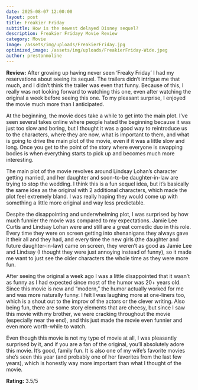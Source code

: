 ```yaml
---
date: 2025-08-07 12:00:00
layout: post
title: Freakier Friday
subtitle: How is the newest delayed Disney sequel?
description: Freakier Fridayy Movie Review
category: Movie
image: /assets/img/uploads/FreakierFriday.jpg
optimized_image: /assets/img/uploads/FreakierFriday-Wide.jpeg
author: prestonmoline
---
```


**Review:**
After growing up having never seen ‘Freaky Friday’ I had my reservations about seeing its sequel. The trailers didn’t intrigue me that much, and I didn’t think the trailer was even that funny. Because of this, I really was not looking forward to watching this one, even after watching the original a week before seeing this one. To my pleasant surprise, I enjoyed the movie much more than I anticipated.

At the beginning, the movie does take a while to get into the main plot. I’ve seen several takes online where people hated the beginning because it was just too slow and boring, but I thought it was a good way to reintroduce us to the characters, where they are now, what is important to them, and what is going to drive the main plot of the movie, even if it was a little slow and long. Once you get to the point of the story where everyone is swapping bodies is when everything starts to pick up and becomes much more interesting.

The main plot of the movie revolves around Lindsay Lohan’s character getting married, and her daughter and soon-to-be daughter-in-law are trying to stop the wedding. I think this is a fun sequel idea, but it’s basically the same idea as the original with 2 additional characters, which made the plot feel extremely bland. I was really hoping they would come up with something a little more original and way less predictable. 

Despite the disappointing and underwhelming plot, I was surprised by how much funnier the movie was compared to my expectations. Jamie Lee Curtis and Lindsay Lohan were and still are a great comedic duo in this role. Every time they were on screen getting into shenanigans they always gave it their all and they had, and every time the new girls (the daughter and future daughter-in-law) came on screen, they weren’t as good as Jamie Lee and Lindsay (I thought they were just annoying instead of funny), so it made me want to just see the older characters the whole time as they were more fun. 

After seeing the original a week ago I was a little disappointed that it wasn’t as funny as I had expected since most of the humor was 20+ years old. Since this movie is new and “modern,” the humor actually worked for me and was more naturally funny. I felt I was laughing more at one-liners too, which is a shout out to the improv of the actors or the clever writing. Also being fun, there are some story elements that are cheesy, but since I saw this movie with my brother, we were cracking throughout the movie (especially near the end), and this just made the movie even funnier and even more worth-while to watch.

Even though this movie is not my type of movie at all, I was pleasantly surprised by it, and if you are a fan of the original, you’ll absolutely adore this movie. It’s good, family fun. It is also one of my wife’s favorite movies she’s seen this year (and probably one of her favorites from the last few years), which is honestly way more important than what I thought of the movie.



**Rating:**
3.5/5



